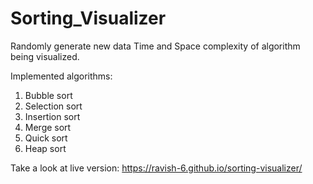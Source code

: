 # Sorting_Visualizer

 Randomly generate new data
 Time and Space complexity of algorithm being visualized.
 
Implemented algorithms:
1) Bubble sort
2) Selection sort
3) Insertion sort
4) Merge sort
5) Quick sort
6) Heap sort


Take a look at live version: https://ravish-6.github.io/sorting-visualizer/

